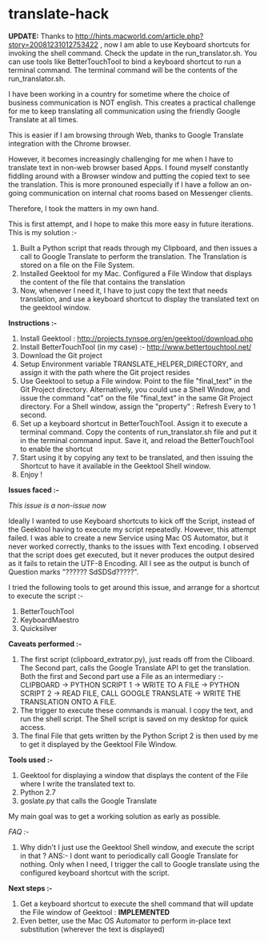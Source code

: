 # translate-hack

**UPDATE:** Thanks to http://hints.macworld.com/article.php?story=20081231012753422 , now I am able to use Keyboard shortcuts for invoking the shell command. Check the update in the run_translator.sh. You can use tools like BetterTouchTool to bind a keyboard shortcut to run a terminal command. The terminal command will be the contents of the run_translator.sh. 

I have been working in a country for sometime where the choice of business communication is NOT english. This creates a practical challenge for me to keep translating all communication using the friendly Google Translate at all times.

This is easier if I am browsing through Web, thanks to Google Translate integration with the Chrome browser.

However, it becomes increasingly challenging for me when I have to translate text in non-web browser based Apps. I found myself constantly fiddling around with a Browser window and putting the copied text to see the translation. This is more pronouned especially if I have a follow an on-going communication on internal chat rooms based on Messenger clients.

Therefore, I took the matters in my own hand. 

This is first attempt, and I hope to make this more easy in future iterations. This is my solution :-

1. Built a Python script that reads through my Clipboard, and then issues a call to Google Translate to perform the translation. The Translation is stored on a file on the File System.
2. Installed Geektool for my Mac. Configured a File  Window that displays the content of the file that contains the translation
3. Now, whenever I need it, I have to just copy the text that needs translation, and use a keyboard shortcut to display the translated text on the geektool window.

**Instructions :-**

1. Install Geektool : http://projects.tynsoe.org/en/geektool/download.php
2. Install BetterTouchTool (in my case) :- http://www.bettertouchtool.net/
3. Download the Git project
4. Setup Environment variable TRANSLATE_HELPER_DIRECTORY, and assign it with the path where the Git project resides
5. Use Geektool to setup a File window. Point to the file "final_text" in the Git Project directory. Alternatively, you could use a Shell Window, and issue the command "cat" on the file "final_text" in the same Git Project directory. For a Shell window, assign the "property" : Refresh Every to 1 second. 
6. Set up a keyboard shortcut in BetterTouchTool. Assign it to execute a terminal command. Copy the contents of run_translator.sh file and put it in the terminal command input. Save it, and reload the BetterTouchTool to enable the shortcut
7. Start using it by copying any text to be translated, and then issuing the Shortcut to have it available in the Geektool Shell window.
8. Enjoy !


**Issues faced :-**

*This issue is a non-issue now*

Ideally I wanted to use Keyboard shortcuts to kick off the Script, instead of the Geektool having to execute my script repeatedly. However, this attempt failed. I was able to create a new Service using Mac OS Automator, but it never worked correctly, thanks to the issues with Text encoding. I observed that the script does get executed, but it never produces the output desired as it fails to retain the UTF-8 Encoding. All I see as the output is bunch of Question marks "?????? SdSDSd?????". 

I tried the following tools to get around this issue, and arrange for a shortcut to execute the script :-

1. BetterTouchTool
2. KeyboardMaestro
3. Quicksilver


**Caveats performed :-**

1. The first script (clipboard_extrator.py), just reads off from the Cliboard. The Second part, calls the Google Translate API to get the translation. Both the first and Second part use a File as an intermediary :- CLIPBOARD -> PYTHON SCRIPT 1 -> WRITE TO A FILE -> PYTHON SCRIPT 2 -> READ FILE, CALL GOOGLE TRANSLATE -> WRITE THE TRANSLATION ONTO A FILE. 
2. The trigger to execute these commands is manual. I copy the text, and run the shell script. The Shell script is saved on my desktop for quick access.
2. The final File that gets written by the Python Script 2 is then used by me to get it displayed by the Geektool File Window. 


**Tools used :-**

1. Geektool for displaying a window that displays the content of the File where I write the translated text to. 
2. Python 2.7 
3. goslate.py that calls the Google Translate

My main goal was to get a working solution as early as possible.

*FAQ :-*

1. Why didn't I just use the Geektool Shell window, and execute the script in that ?
ANS:- I dont want to periodically call Google Translate for nothing. Only when I need, I trigger the call to Google translate using the configured keyboard shortcut with the script. 

**Next steps :-**

1. Get a keyboard shortcut to execute the shell command that will update the File window of Geektool : **IMPLEMENTED**
2. Even better, use the Mac OS Automator to perform in-place text substitution (wherever the text is displayed)
